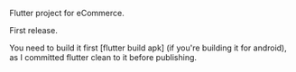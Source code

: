 Flutter project for eCommerce.

First release.

You need to build it first [flutter build apk] (if you're building it for android), as I committed flutter clean to it before publishing.


